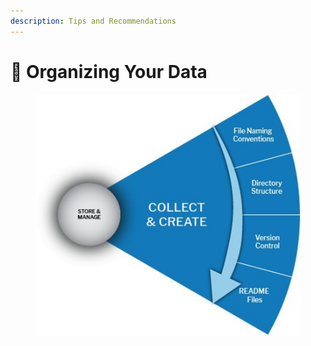 ```yaml
---
description: Tips and Recommendations
---
```


# 🔴 Organizing Your Data

<div data-full-width="true">

<figure><img src="../../.gitbook/assets/Collect and Create.jpg" alt=""><figcaption></figcaption></figure>

</div>
